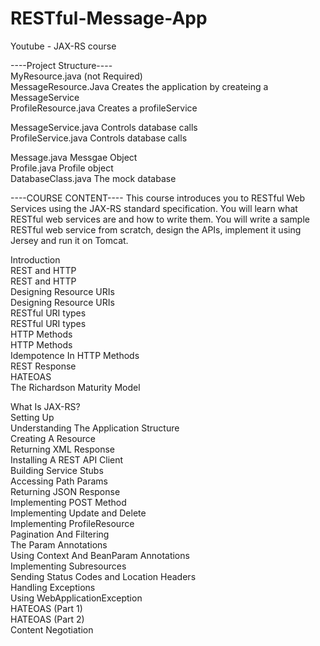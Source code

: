 # RESTful-Message-App  
Youtube - JAX-RS course  

----Project Structure----    
MyResource.java             (not Required)    
MessageResource.Java        Creates the application by createing a MessageService  
ProfileResource.java        Creates a profileService  

MessageService.java         Controls database calls  
ProfileService.java         Controls database calls  

Message.java                Messgae Object  
Profile.java                Profile object  
DatabaseClass.java          The mock database  


----COURSE CONTENT----
This course introduces you to RESTful Web Services using the JAX-RS standard specification. 
You will learn what RESTful web services are and how to write them. You will write a sample RESTful web service from scratch,
design the APIs, implement it using Jersey and run it on Tomcat.

Introduction  
REST and HTTP   
REST and HTTP   
Designing Resource URIs   
Designing Resource URIs   
RESTful URI types   
RESTful URI types   
HTTP Methods   
HTTP Methods   
Idempotence In HTTP Methods   
REST Response  
HATEOAS  
The Richardson Maturity Model  

What Is JAX-RS?  
Setting Up  
Understanding The Application Structure  
Creating A Resource  
Returning XML Response  
Installing A REST API Client  
Building Service Stubs  
Accessing Path Params  
Returning JSON Response  
Implementing POST Method  
Implementing Update and Delete  
Implementing ProfileResource  
Pagination And Filtering  
The Param Annotations  
Using Context And BeanParam Annotations  
Implementing Subresources  
Sending Status Codes and Location Headers  
Handling Exceptions  
Using WebApplicationException  
HATEOAS (Part 1)  
HATEOAS (Part 2)  
Content Negotiation  

